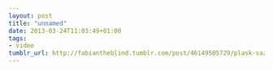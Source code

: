 ```yaml
---
layout: post
title: "unnamed"
date: 2013-03-24T11:03:49+01:00
tags:
- video
tumblr_url: http://fabiantheblind.tumblr.com/post/46149505729/plask-saz-made-with-plask-www-plask-org
---
```

